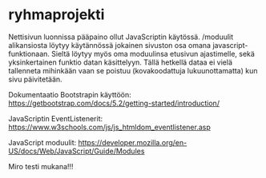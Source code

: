 # ryhmaprojekti

Nettisivun luonnissa pääpaino ollut JavaScriptin käytössä.
/moduulit alikansiosta löytyy käytännössä jokainen sivuston osa omana javascript-funktionaan.
Sieltä löytyy myös oma moduulinsa etusivun ajastimelle, sekä yksinkertainen funktio datan käsittelyyn. Tällä hetkellä dataa ei vielä tallenneta
mihinkään vaan se poistuu (kovakoodattuja lukuunottamatta) kun sivu päivitetään.

Dokumentaatio Bootstrapin käyttöön:
https://getbootstrap.com/docs/5.2/getting-started/introduction/

JavaScriptin EventListenerit:
https://www.w3schools.com/js/js_htmldom_eventlistener.asp

JavaScript moduulit:
https://developer.mozilla.org/en-US/docs/Web/JavaScript/Guide/Modules

Miro testi mukana!!!